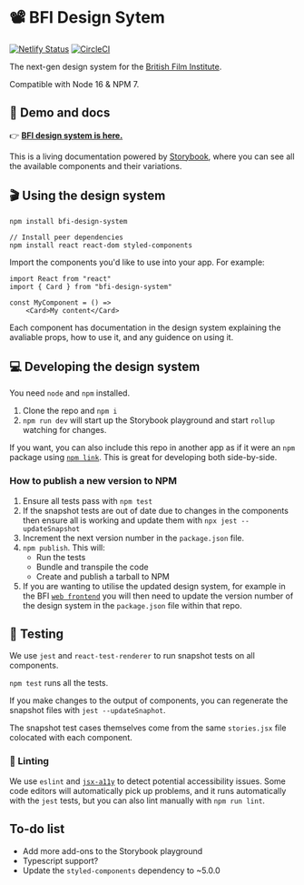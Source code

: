 # 📽 BFI Design Sytem

[![Netlify Status](https://api.netlify.com/api/v1/badges/0c1b8f82-9bcd-4205-8824-c12b5537b75f/deploy-status)](https://app.netlify.com/sites/gerwig/deploys) [![CircleCI](https://circleci.com/gh/bfi-digital/bfi-design-system.svg?style=svg&circle-token=61b8e613e86458c621c8297aff09bd0a520ef8ad)](https://circleci.com/gh/bfi-digital/bfi-design-system)

The next-gen design system for the [British Film Institute](bfi.org.uk).

Compatible with Node 16 & NPM 7.

## 🍿 Demo and docs

👉 **[BFI design system is here.](https://design-system.bfi.digital)**

This is a living documentation powered by [Storybook](https://storybook.js.org/), where you can see all the available components and their variations.

## 🎬 Using the design system

```
npm install bfi-design-system

// Install peer dependencies
npm install react react-dom styled-components
```

Import the components you'd like to use into your app. For example:

```
import React from "react"
import { Card } from "bfi-design-system"

const MyComponent = () =>
    <Card>My content</Card>
```

Each component has documentation in the design system explaining the avaliable props, how to use it, and any guidence on using it.

## 💻 Developing the design system

You need `node` and `npm` installed.

1. Clone the repo and `npm i`
2. `npm run dev` will start up the Storybook playground and start `rollup` watching for changes.

If you want, you can also include this repo in another app as if it were an `npm` package using [`npm link`](https://docs.npmjs.com/cli/link). This is great for developing both side-by-side.

### How to publish a new version to NPM

1. Ensure all tests pass with `npm test`
2. If the snapshot tests are out of date due to changes in the components then ensure all is working and update them with `npx jest --updateSnapshot`
2. Increment the next version number in the `package.json` file.
3. `npm publish`. This will:
    - Run the tests
    - Bundle and transpile the code
    - Create and publish a tarball to NPM
4. If you are wanting to utilise the updated design system, for example in the BFI [`web frontend`](https://github.com/bfi-digital/bfi-web-frontend) you will then need to update the version number of the design system in the `package.json` file within that repo.

## 🧪 Testing

We use `jest` and `react-test-renderer` to run snapshot tests on all components.

`npm test` runs all the tests.

If you make changes to the output of components, you can regenerate the snapshot files with `jest --updateSnaphot`.

The snapshot test cases themselves come from the same `stories.jsx` file colocated with each component.

### 🧼 Linting

We use `eslint` and [`jsx-a11y`](https://www.npmjs.com/package/eslint-plugin-jsx-a11y) to detect potential accessibility issues. Some code editors will automatically pick up problems, and it runs automatically with the `jest` tests, but you can also lint manually with `npm run lint`.

## To-do list

* Add more add-ons to the Storybook playground
* Typescript support?
* Update the `styled-components` dependency to ~5.0.0
